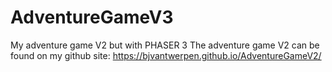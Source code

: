 # AdventureGameV3
My adventure game V2 but with PHASER 3
The adventure game V2 can be found on my github site: https://bjvantwerpen.github.io/AdventureGameV2/
